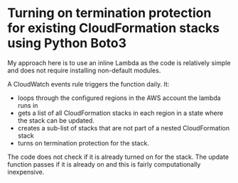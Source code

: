 # Turning on  termination protection for existing CloudFormation stacks using Python Boto3

My approach here is to use an inline Lambda as the code is relatively simple and does not require installing non-default modules.

A CloudWatch events rule triggers the function daily. It:

- loops through the configured regions in the AWS account the lambda runs in
- gets a list of all CloudFormation stacks in each region in a state where the stack can be updated.
- creates a sub-list of stacks that are not part of a nested CloudFormation stack 
- turns on termination protection for the stack.

The code does not check if it is already turned on for the stack. The update function passes if it is already on and this is fairly computationally inexpensive.